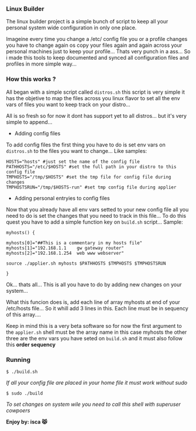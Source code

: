 ### Linux Builder ###

The linux builder project is a simple bunch of script to keep all your personal system wide configuration in only one place.

Imageine every time you change a /etc/ config file you or a profile changes you have to change again os copy your files again and again across your personal machines just to keep your profile... Thats very punch in a ass...
So i made this tools to keep documented and synced all configuration files and profiles in more simple way...

### How this works ? ###

All began with a simple script called ```distros.sh``` this script is very simple it has the objetive to map the files across you linux flavor to set all the env vars of files you want to keep track on your distro...

All is so fresh so for now it dont has support yet to all distros... but it's very simple to append...

 * Adding config files

To add config files the first thing you have to do is set env vars on ```distros.sh``` to the files you want to change...
Like samples:
    
    HOSTS="hosts" #just set the name of the config file
    PATHHOSTS="/etc/$HOSTS" #set the full path in your distro to this config file
    TMPHOSTS="/tmp/$HOSTS" #set the tmp file for config file during changes
    TMPHOSTSRUN="/tmp/$HOSTS-run" #set tmp config file during applier

 * Adding personal entryies to config files

Now that you already have all env vars setted to your new config file all you need to do is set the changes that you need to track in this file... To do this quest you have to add a simple function key on ```build.sh``` script...
Sample:

```
myhosts() {

myhosts[0]="##This is a commentary in my hosts file"
myhosts[1]="192.168.1.1    gw gateway router"
myhosts[2]="192.168.1.254  web www webserver"

source ./applier.sh myhosts $PATHHOSTS $TMPHOSTS $TMPHOSTSRUN

}
```

Ok... thats all... This is all you have to do by adding new changes on your system...

What this funcion does is, add each line of array myhosts at end of your /etc/hosts file... So it whill add 3 lines in this. Each line must be in sequency of this array....

Keep in mind this is a very beta software so for now the first argument to the ```applier.sh``` shell must be the array name in this case myhosts the other three are the env vars you have seted on ```build.sh``` and it must also follow this **order sequency**

### Running ###

```
$ ./build.sh
```
_If all your config file are placed in your home file it must work without sudo_

```
$ sudo ./build
```
_To set changes on system wile you need to call this shell with superuser cowpoers_

<strong>Enjoy by: isca    :pouting_cat:</strong>